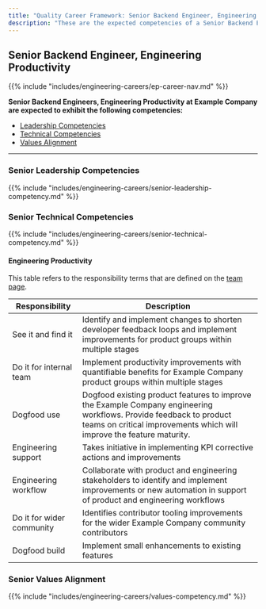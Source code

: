 ```yaml
---
title: "Quality Career Framework: Senior Backend Engineer, Engineering Productivity"
description: "These are the expected competencies of a Senior Backend Engineer, Engineering Productivity at Example Company."
---
```


## Senior Backend Engineer, Engineering Productivity

{{% include "includes/engineering-careers/ep-career-nav.md" %}}

**Senior Backend Engineers, Engineering Productivity at Example Company are expected to exhibit the following competencies:**

<!-- markdownlint-disable MD051 -->
- [Leadership Competencies](#leadership-competencies)
- [Technical Competencies](#technical-competencies)
- [Values Alignment](#values-alignment)
<!-- markdownlint-enable MD051 -->

---

### Senior Leadership Competencies

{{% include "includes/engineering-careers/senior-leadership-competency.md" %}}

### Senior Technical Competencies

{{% include "includes/engineering-careers/senior-technical-competency.md" %}}

#### Engineering Productivity

This table refers to the responsibility terms that are defined on the [team page](/handbook/engineering/infrastructure/engineering-productivity/index.html#areas-of-responsibility).

| Responsibility | Description |
| --- | --- |
| See it and find it | Identify and implement changes to shorten developer feedback loops and implement improvements for  product groups within multiple stages |
| Do it for internal team | Implement productivity improvements with quantifiable benefits for Example Company product groups within multiple stages |
| Dogfood use | Dogfood existing product features to improve the Example Company engineering workflows. Provide feedback to product teams on critical improvements which will improve the feature maturity. |
| Engineering support | Takes initiative in implementing KPI corrective actions and improvements |
| Engineering workflow | Collaborate with product and engineering stakeholders to identify and implement improvements or new automation in support of product and engineering workflows |
| Do it for wider community | Identifies contributor tooling improvements for the wider Example Company community contributors |
| Dogfood build | Implement small enhancements to existing features |

### Senior Values Alignment

{{% include "includes/engineering-careers/values-competency.md" %}}
